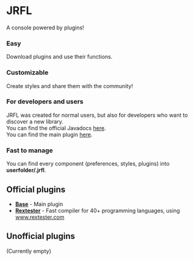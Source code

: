 # JRFL
A console powered by plugins!   

### Easy
Download plugins and use their functions.

### Customizable
Create styles and share them with the community!

### For developers and users
JRFL was created for normal users, but also for developers who want to discover a new library.    
You can find the official Javadocs [here](http://jrfl.iamgio.eu/javadocs).    
You can find the main plugin [here](https://github.com/iAmGio/jrfl-base).    

### Fast to manage   
You can find every component (preferences, styles, plugins) into **userfolder/.jrfl**.


## Official plugins
* [**Base**](https://github.com/iAmGio/jrfl-base) - Main plugin  
* [**Rextester**](https://github.com/iAmGio/jrfl-rextester) - Fast compiler for 40+ programming languages, using www.rextester.com

## Unofficial plugins
(Currently empty)